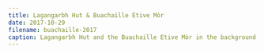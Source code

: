 ```yaml
---
title: Lagangarbh Hut & Buachaille Etive Mòr 
date: 2017-10-29
filename: buachaille-2017
caption: Lagangarbh Hut and the Buachaille Etive Mòr in the background.
---
```

